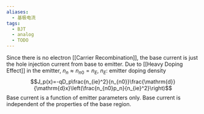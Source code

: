 ```yaml
---
aliases:
  - 基极电流
tags:
  - BJT
  - analog
  - TODO
---
```

Since there is no electron [[Carrier Recombination]], the base current is just the hole injection current from base to emitter.
Due to [[Heavy Doping Effect]] in the emitter, $n_n\approx n_{n0}=n_E$, $n_E$: emitter doping density
$$J_p(x)=-qD_p\frac{n_{ie}^2}{n_{n0}}\frac{\mathrm{d}}{\mathrm{d}x}\left(\frac{n_{n0}p_n}{n_{ie}^2}\right)$$
Base current is a function of emitter parameters only. Base current is independent of the properties of the base region.

